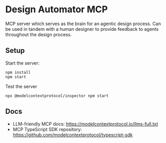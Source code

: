 # Design Automator MCP

MCP server which serves as the brain for an agentic design process.
Can be used in tandem with a human designer to provide feedback to agents throughout the design process.

## Setup

Start the server:

```
npm install
npm start
```

Test the server

```
npx @modelcontextprotocol/inspector npm start
```

## Docs

- LLM-friendly MCP docs: https://modelcontextprotocol.io/llms-full.txt
- MCP TypeScript SDK repository: https://github.com/modelcontextprotocol/typescript-sdk
